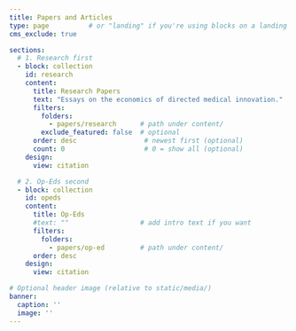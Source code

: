 ```yaml
---
title: Papers and Articles
type: page          # or "landing" if you're using blocks on a landing page
cms_exclude: true

sections:
  # 1. Research first
  - block: collection
    id: research
    content:
      title: Research Papers
      text: "Essays on the economics of directed medical innovation."
      filters:
        folders:
          - papers/research      # path under content/
        exclude_featured: false  # optional
      order: desc                 # newest first (optional)
      count: 0                    # 0 = show all (optional)
    design:
      view: citation

  # 2. Op-Eds second
  - block: collection
    id: opeds
    content:
      title: Op-Eds
      #text: ""                  # add intro text if you want
      filters:
        folders:
          - papers/op-ed         # path under content/
      order: desc
    design:
      view: citation

# Optional header image (relative to static/media/)
banner:
  caption: ''
  image: ''
---
```


